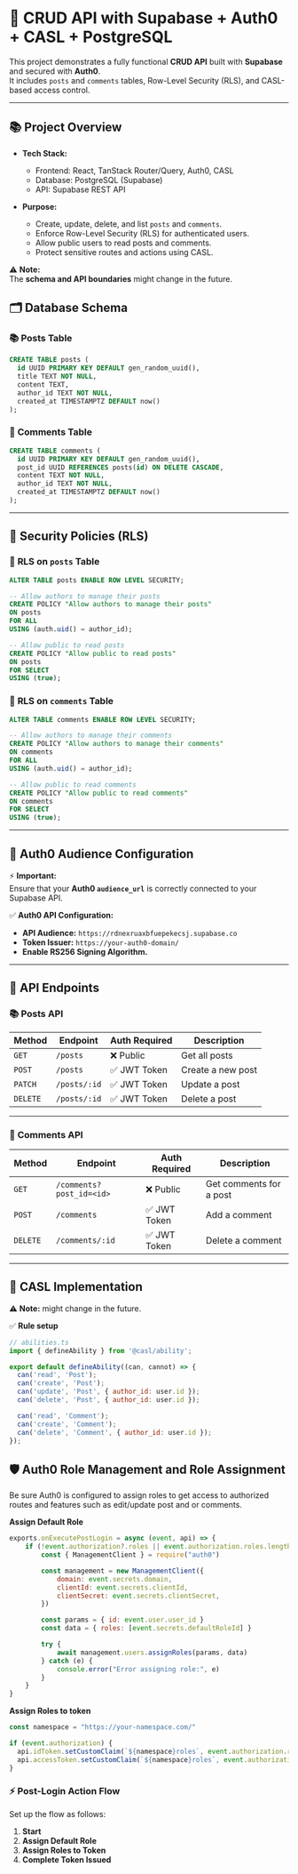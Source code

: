 # 📝 CRUD API with Supabase + Auth0 + CASL + PostgreSQL

This project demonstrates a fully functional **CRUD API** built with **Supabase** and secured with **Auth0**.  
It includes `posts` and `comments` tables, Row-Level Security (RLS), and CASL-based access control.

---

## 📚 **Project Overview**

- **Tech Stack:**
  - Frontend: React, TanStack Router/Query, Auth0, CASL
  - Database: PostgreSQL (Supabase)
  - API: Supabase REST API

- **Purpose:**
  - Create, update, delete, and list `posts` and `comments`.
  - Enforce Row-Level Security (RLS) for authenticated users.
  - Allow public users to read posts and comments.
  - Protect sensitive routes and actions using CASL.

⚠️ **Note:**  
The **schema and API boundaries** might change in the future.


## 🗂️ **Database Schema**

### 📚 **Posts Table**
```sql
CREATE TABLE posts (
  id UUID PRIMARY KEY DEFAULT gen_random_uuid(),
  title TEXT NOT NULL,
  content TEXT,
  author_id TEXT NOT NULL,
  created_at TIMESTAMPTZ DEFAULT now()
);
```

### 💬 **Comments Table**
```sql
CREATE TABLE comments (
  id UUID PRIMARY KEY DEFAULT gen_random_uuid(),
  post_id UUID REFERENCES posts(id) ON DELETE CASCADE,
  content TEXT NOT NULL,
  author_id TEXT NOT NULL,
  created_at TIMESTAMPTZ DEFAULT now()
);
```

---

## 🔐 **Security Policies (RLS)**

### 📌 **RLS on `posts` Table**
```sql
ALTER TABLE posts ENABLE ROW LEVEL SECURITY;

-- Allow authors to manage their posts
CREATE POLICY "Allow authors to manage their posts"
ON posts
FOR ALL
USING (auth.uid() = author_id);

-- Allow public to read posts
CREATE POLICY "Allow public to read posts"
ON posts
FOR SELECT
USING (true);
```

### 📌 **RLS on `comments` Table**
```sql
ALTER TABLE comments ENABLE ROW LEVEL SECURITY;

-- Allow authors to manage their comments
CREATE POLICY "Allow authors to manage their comments"
ON comments
FOR ALL
USING (auth.uid() = author_id);

-- Allow public to read comments
CREATE POLICY "Allow public to read comments"
ON comments
FOR SELECT
USING (true);
```

---

## 🔗 **Auth0 Audience Configuration**

⚡️ **Important:**  
Ensure that your **Auth0 `audience_url`** is correctly connected to your Supabase API.

✅ **Auth0 API Configuration:**
- **API Audience:** `https://rdnexruaxbfuepekecsj.supabase.co`
- **Token Issuer:** `https://your-auth0-domain/`
- **Enable RS256 Signing Algorithm.**

---

## 📡 **API Endpoints**

### 📚 **Posts API**
| Method   | Endpoint                | Auth Required | Description             |
|----------|-------------------------|---------------|-------------------------|
| `GET`    | `/posts`                 | ❌ Public     | Get all posts           |
| `POST`   | `/posts`                 | ✅ JWT Token  | Create a new post       |
| `PATCH`  | `/posts/:id`             | ✅ JWT Token  | Update a post           |
| `DELETE` | `/posts/:id`             | ✅ JWT Token  | Delete a post           |

---

### 💬 **Comments API**
| Method   | Endpoint                | Auth Required | Description              |
|----------|-------------------------|---------------|--------------------------|
| `GET`    | `/comments?post_id=<id>` | ❌ Public     | Get comments for a post |
| `POST`   | `/comments`              | ✅ JWT Token  | Add a comment           |
| `DELETE` | `/comments/:id`          | ✅ JWT Token  | Delete a comment        |

---

## 🎯 **CASL Implementation**
⚠️ **Note:** might change in the future.

✅ **Rule setup**
```jsx
// abilities.ts
import { defineAbility } from '@casl/ability';

export default defineAbility((can, cannot) => {
  can('read', 'Post');
  can('create', 'Post');
  can('update', 'Post', { author_id: user.id });
  can('delete', 'Post', { author_id: user.id });

  can('read', 'Comment');
  can('create', 'Comment');
  can('delete', 'Comment', { author_id: user.id });
});
```

## 🛡️ Auth0 Role Management and Role Assignment
Be sure Auth0 is configured to assign roles to get access to authorized routes and features such as edit/update post and or comments. 

**Assign Default Role**

```javascript
exports.onExecutePostLogin = async (event, api) => {
    if (!event.authorization?.roles || event.authorization.roles.length === 0) {
        const { ManagementClient } = require("auth0")

        const management = new ManagementClient({
            domain: event.secrets.domain,
            clientId: event.secrets.clientId,
            clientSecret: event.secrets.clientSecret,
        })

        const params = { id: event.user.user_id }
        const data = { roles: [event.secrets.defaultRoleId] }

        try {
            await management.users.assignRoles(params, data)
        } catch (e) {
            console.error("Error assigning role:", e)
        }
    }
}
```

**Assign Roles to token**

```javascript
const namespace = "https://your-namespace.com/"

if (event.authorization) {
  api.idToken.setCustomClaim(`${namespace}roles`, event.authorization.roles)
  api.accessToken.setCustomClaim(`${namespace}roles`, event.authorization.roles)
}
```

### ⚡️ **Post-Login Action Flow**
Set up the flow as follows:
1. **Start**
2. **Assign Default Role**
3. **Assign Roles to Token**
4. **Complete Token Issued**
